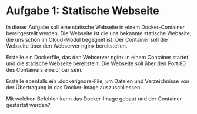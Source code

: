 # Aufgabe 1: Statische Webseite

In dieser Aufgabe soll eine statische Webseite in einem Docker-Container bereitgestellt werden. Die Webseite ist die uns bekannte statische Webseite, die uns schon im Cloud-Modul begegnet ist. Der Container soll die Webseite über den Webserver nginx bereitstellen.

Erstelle ein Dockerfile, das den Webserver nginx in einem Container startet und die statische Webseite bereitstellt. Die Webseite soll über den Port 80 des Containers erreichbar sein.

Erstelle ebenfalls ein .dockerignore-File, um Dateien und Verzeichnisse von der Übertragung in das Docker-Image auszuschliessen.

Mit welchen Befehlen kann das Docker-Image gebaut und der Container gestartet werden?
